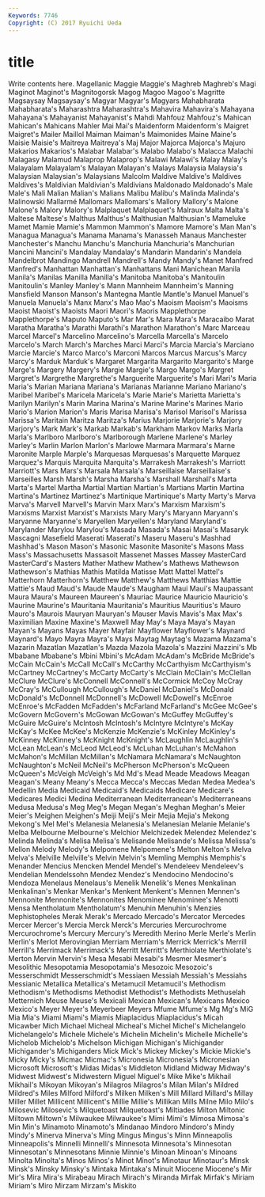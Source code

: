 ```yaml
---
Keywords: 7746 
Copyright: (C) 2017 Ryuichi Ueda
---
```


# title

Write contents here.
 Magellanic Maggie Maggie's Maghreb Maghreb's Magi Maginot Maginot's Magnitogorsk
Magog Magoo Magoo's Magritte Magsaysay Magsaysay's Magyar Magyar's Magyars Mahabharata
Mahabharata's Maharashtra Maharashtra's Mahavira Mahavira's Mahayana Mahayana's Mahayanist Mahayanist's Mahdi
Mahfouz Mahfouz's Mahican Mahican's Mahicans Mahler Mai Mai's Maidenform Maidenform's
Maigret Maigret's Mailer Maillol Maiman Maiman's Maimonides Maine Maine's Maisie
Maisie's Maitreya Maitreya's Maj Major Majorca Majorca's Majuro Makarios Makarios's
Malabar Malabar's Malabo Malabo's Malacca Malachi Malagasy Malamud Malaprop Malaprop's
Malawi Malawi's Malay Malay's Malayalam Malayalam's Malayan Malayan's Malays Malaysia
Malaysia's Malaysian Malaysian's Malaysians Malcolm Maldive Maldive's Maldives Maldives's Maldivian
Maldivian's Maldivians Maldonado Maldonado's Male Male's Mali Malian Malian's Malians
Malibu Malibu's Malinda Malinda's Malinowski Mallarmé Mallomars Mallomars's Mallory Mallory's
Malone Malone's Malory Malory's Malplaquet Malplaquet's Malraux Malta Malta's Maltese
Maltese's Malthus Malthus's Malthusian Malthusian's Mameluke Mamet Mamie Mamie's Mammon
Mammon's Mamore Mamore's Man Man's Managua Managua's Manama Manama's Manasseh
Manaus Manchester Manchester's Manchu Manchu's Manchuria Manchuria's Manchurian Mancini Mancini's
Mandalay Mandalay's Mandarin Mandarin's Mandela Mandelbrot Mandingo Mandrell Mandrell's Mandy
Mandy's Manet Manfred Manfred's Manhattan Manhattan's Manhattans Mani Manichean Manila
Manila's Manilas Manilla Manilla's Manitoba Manitoba's Manitoulin Manitoulin's Manley Manley's
Mann Mannheim Mannheim's Manning Mansfield Manson Manson's Mantegna Mantle Mantle's
Manuel Manuel's Manuela Manuela's Manx Manx's Mao Mao's Maoism Maoism's
Maoisms Maoist Maoist's Maoists Maori Maori's Maoris Mapplethorpe Mapplethorpe's Maputo
Maputo's Mar Mar's Mara Mara's Maracaibo Marat Maratha Maratha's Marathi
Marathi's Marathon Marathon's Marc Marceau Marcel Marcel's Marcelino Marcelino's Marcella
Marcella's Marcelo Marcelo's March March's Marches Marci Marci's Marcia Marcia's
Marciano Marcie Marcie's Marco Marco's Marconi Marcos Marcus Marcus's Marcy
Marcy's Marduk Marduk's Margaret Margarita Margarito Margarito's Marge Marge's Margery
Margery's Margie Margie's Margo Margo's Margret Margret's Margrethe Margrethe's Marguerite
Marguerite's Mari Mari's Maria Maria's Marian Mariana Mariana's Marianas Marianne
Mariano Mariano's Maribel Maribel's Maricela Maricela's Marie Marie's Marietta Marietta's
Marilyn Marilyn's Marin Marina Marina's Marine Marine's Marines Mario Mario's
Marion Marion's Maris Marisa Marisa's Marisol Marisol's Marissa Marissa's Maritain
Maritza Maritza's Marius Marjorie Marjorie's Marjory Marjory's Mark Mark's Markab
Markab's Markham Markov Marks Marla Marla's Marlboro Marlboro's Marlborough Marlene
Marlene's Marley Marley's Marlin Marlon Marlon's Marlowe Marmara Marmara's Marne
Maronite Marple Marple's Marquesas Marquesas's Marquette Marquez Marquez's Marquis Marquita
Marquita's Marrakesh Marrakesh's Marriott Marriott's Mars Mars's Marsala Marsala's Marseillaise
Marseillaise's Marseilles Marsh Marsh's Marsha Marsha's Marshall Marshall's Marta Marta's
Martel Martha Martial Martian Martian's Martians Martin Martina Martina's Martinez
Martinez's Martinique Martinique's Marty Marty's Marva Marva's Marvell Marvell's Marvin
Marx Marx's Marxism Marxism's Marxisms Marxist Marxist's Marxists Mary Mary's
Maryann Maryann's Maryanne Maryanne's Maryellen Maryellen's Maryland Maryland's Marylander Marylou
Marylou's Masada Masada's Masai Masai's Masaryk Mascagni Masefield Maserati Maserati's
Maseru Maseru's Mashhad Mashhad's Mason Mason's Masonic Masonite Masonite's Masons
Mass Mass's Massachusetts Massasoit Massenet Masses Massey MasterCard MasterCard's Masters
Mather Mathew Mathew's Mathews Mathewson Mathewson's Mathias Mathis Matilda Matisse
Matt Mattel Mattel's Matterhorn Matterhorn's Matthew Matthew's Matthews Matthias Mattie
Mattie's Maud Maud's Maude Maude's Maugham Maui Maui's Maupassant Maura
Maura's Maureen Maureen's Mauriac Maurice Mauricio Mauricio's Maurine Maurine's Mauritania
Mauritania's Mauritius Mauritius's Mauro Mauro's Maurois Mauryan Mauryan's Mauser Mavis
Mavis's Max Max's Maximilian Maxine Maxine's Maxwell May May's Maya
Maya's Mayan Mayan's Mayans Mayas Mayer Mayfair Mayflower Mayflower's Maynard
Maynard's Mayo Mayra Mayra's Mays Maytag Maytag's Mazama Mazama's Mazarin
Mazatlan Mazatlan's Mazda Mazola Mazola's Mazzini Mazzini's Mb Mbabane Mbabane's
Mbini Mbini's McAdam McAdam's McBride McBride's McCain McCain's McCall McCall's
McCarthy McCarthyism McCarthyism's McCartney McCartney's McCarty McCarty's McClain McClain's McClellan
McClure McClure's McConnell McConnell's McCormick McCoy McCray McCray's McCullough McCullough's
McDaniel McDaniel's McDonald McDonald's McDonnell McDonnell's McDowell McDowell's McEnroe McEnroe's
McFadden McFadden's McFarland McFarland's McGee McGee's McGovern McGovern's McGowan McGowan's
McGuffey McGuffey's McGuire McGuire's McIntosh McIntosh's McIntyre McIntyre's McKay McKay's
McKee McKee's McKenzie McKenzie's McKinley McKinley's McKinney McKinney's McKnight McKnight's
McLaughlin McLaughlin's McLean McLean's McLeod McLeod's McLuhan McLuhan's McMahon McMahon's
McMillan McMillan's McNamara McNamara's McNaughton McNaughton's McNeil McNeil's McPherson McPherson's
McQueen McQueen's McVeigh McVeigh's Md Md's Mead Meade Meadows Meagan
Meagan's Meany Meany's Mecca Mecca's Meccas Medan Medea Medea's Medellin
Media Medicaid Medicaid's Medicaids Medicare Medicare's Medicares Medici Medina Mediterranean
Mediterranean's Mediterraneans Medusa Medusa's Meg Meg's Megan Megan's Meghan Meghan's
Meier Meier's Meighen Meighen's Meiji Meiji's Meir Mejia Mejia's Mekong
Mekong's Mel Mel's Melanesia Melanesia's Melanesian Melanie Melanie's Melba Melbourne
Melbourne's Melchior Melchizedek Melendez Melendez's Melinda Melinda's Melisa Melisa's Melisande
Melisande's Melissa Melissa's Mellon Melody Melody's Melpomene Melpomene's Melton Melton's
Melva Melva's Melville Melville's Melvin Melvin's Memling Memphis Memphis's Menander
Mencius Mencken Mendel Mendel's Mendeleev Mendeleev's Mendelian Mendelssohn Mendez Mendez's
Mendocino Mendocino's Mendoza Menelaus Menelaus's Menelik Menelik's Menes Menkalinan Menkalinan's
Menkar Menkar's Menkent Menkent's Mennen Mennen's Mennonite Mennonite's Mennonites Menominee
Menominee's Menotti Mensa Mentholatum Mentholatum's Menuhin Menuhin's Menzies Mephistopheles Merak
Merak's Mercado Mercado's Mercator Mercedes Mercer Mercer's Mercia Merck Merck's
Mercuries Mercurochrome Mercurochrome's Mercury Mercury's Meredith Merino Merle Merle's Merlin
Merlin's Merlot Merovingian Merriam Merriam's Merrick Merrick's Merrill Merrill's Merrimack
Merrimack's Merritt Merritt's Merthiolate Merthiolate's Merton Mervin Mervin's Mesa Mesabi
Mesabi's Mesmer Mesmer's Mesolithic Mesopotamia Mesopotamia's Mesozoic Mesozoic's Messerschmidt Messerschmidt's
Messiaen Messiah Messiah's Messiahs Messianic Metallica Metallica's Metamucil Metamucil's Methodism
Methodism's Methodisms Methodist Methodist's Methodists Methuselah Metternich Meuse Meuse's Mexicali
Mexican Mexican's Mexicans Mexico Mexico's Meyer Meyer's Meyerbeer Meyers Mfume
Mfume's Mg Mg's MiG Mia Mia's Miami Miami's Miamis Miaplacidus
Miaplacidus's Micah Micawber Mich Michael Micheal Micheal's Michel Michel's Michelangelo
Michelangelo's Michele Michele's Michelin Michelin's Michelle Michelle's Michelob Michelob's Michelson
Michigan Michigan's Michigander Michigander's Michiganders Mick Mick's Mickey Mickey's Mickie
Mickie's Micky Micky's Micmac Micmac's Micronesia Micronesia's Micronesian Microsoft Microsoft's
Midas Midas's Middleton Midland Midway Midway's Midwest Midwest's Midwestern Miguel
Miguel's Mike Mike's Mikhail Mikhail's Mikoyan Mikoyan's Milagros Milagros's Milan
Milan's Mildred Mildred's Miles Milford Milford's Milken Milken's Mill Millard
Millard's Millay Miller Millet Millicent Millicent's Millie Millie's Millikan Mills
Milne Milo Milo's Milosevic Milosevic's Milquetoast Milquetoast's Miltiades Milton Miltonic
Miltown Miltown's Milwaukee Milwaukee's Mimi Mimi's Mimosa Mimosa's Min Min's
Minamoto Minamoto's Mindanao Mindoro Mindoro's Mindy Mindy's Minerva Minerva's Ming
Mingus Mingus's Minn Minneapolis Minneapolis's Minnelli Minnelli's Minnesota Minnesota's Minnesotan
Minnesotan's Minnesotans Minnie Minnie's Minoan Minoan's Minoans Minolta Minolta's Minos
Minos's Minot Minot's Minotaur Minotaur's Minsk Minsk's Minsky Minsky's Mintaka
Mintaka's Minuit Miocene Miocene's Mir Mir's Mira Mira's Mirabeau Mirach
Mirach's Miranda Mirfak Mirfak's Miriam Miriam's Miro Mirzam Mirzam's Miskito

